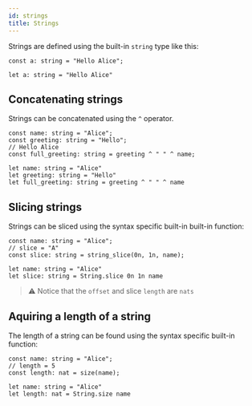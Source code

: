 ```yaml
---
id: strings
title: Strings
---
```




Strings are defined using the built-in `string` type like this:

<!--DOCUSAURUS_CODE_TABS-->
<!--Pascaligo-->
```
const a: string = "Hello Alice";
```
<!--Cameligo-->
```
let a: string = "Hello Alice"
```
<!--END_DOCUSAURUS_CODE_TABS-->


## Concatenating strings

Strings can be concatenated using the `^` operator.

<!--DOCUSAURUS_CODE_TABS-->
<!--Pascaligo-->
```pascaligo
const name: string = "Alice";
const greeting: string = "Hello";
// Hello Alice
const full_greeting: string = greeting ^ " " ^ name;
```
<!--Cameligo-->
```cameligo
let name: string = "Alice"
let greeting: string = "Hello"
let full_greeting: string = greeting ^ " " ^ name
```
<!--END_DOCUSAURUS_CODE_TABS-->


## Slicing strings

Strings can be sliced using the syntax specific built-in built-in function:

<!--DOCUSAURUS_CODE_TABS-->
<!--Pascaligo-->
```pascaligo
const name: string = "Alice";
// slice = "A"
const slice: string = string_slice(0n, 1n, name);
```
<!--Cameligo-->
```cameligo
let name: string = "Alice"
let slice: string = String.slice 0n 1n name
```
<!--END_DOCUSAURUS_CODE_TABS-->

> ⚠️ Notice that the `offset` and slice `length` are `nats`

## Aquiring a length of a string

The length of a string can be found using the syntax specific built-in function:

<!--DOCUSAURUS_CODE_TABS-->
<!--Pascaligo-->
```pascaligo
const name: string = "Alice";
// length = 5
const length: nat = size(name);
```
<!--Cameligo-->
```cameligo
let name: string = "Alice"
let length: nat = String.size name
```
<!--END_DOCUSAURUS_CODE_TABS-->